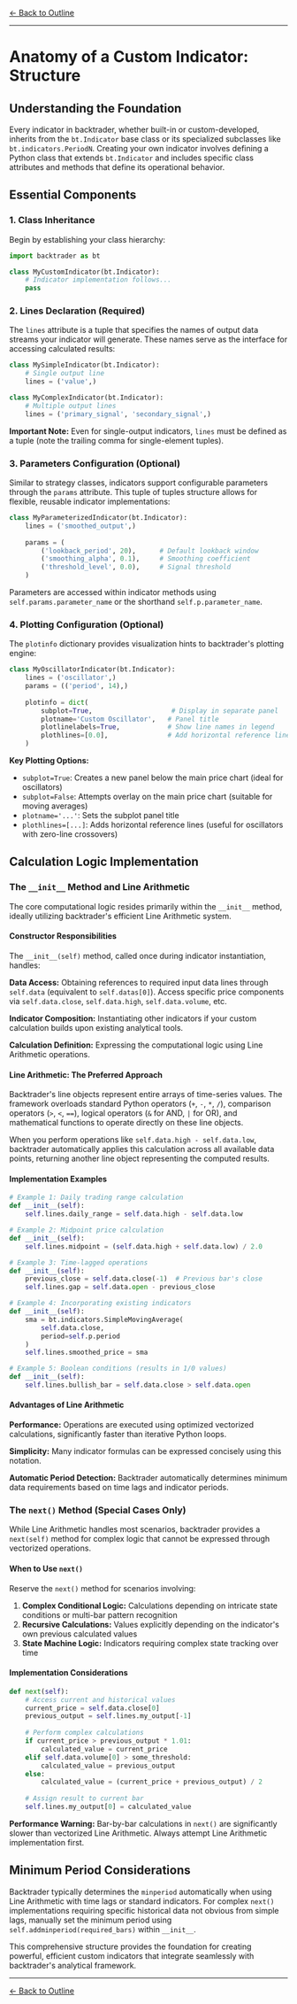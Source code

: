 [← Back to Outline](../outline.md)

---

# Anatomy of a Custom Indicator: Structure

## Understanding the Foundation

Every indicator in backtrader, whether built-in or custom-developed, inherits from the `bt.Indicator` base class or its specialized subclasses like `bt.indicators.PeriodN`. Creating your own indicator involves defining a Python class that extends `bt.Indicator` and includes specific class attributes and methods that define its operational behavior.

## Essential Components

### 1. Class Inheritance

Begin by establishing your class hierarchy:

```python
import backtrader as bt

class MyCustomIndicator(bt.Indicator):
    # Indicator implementation follows...
    pass
```

### 2. Lines Declaration (Required)

The `lines` attribute is a tuple that specifies the names of output data streams your indicator will generate. These names serve as the interface for accessing calculated results:

```python
class MySimpleIndicator(bt.Indicator):
    # Single output line
    lines = ('value',)

class MyComplexIndicator(bt.Indicator):
    # Multiple output lines
    lines = ('primary_signal', 'secondary_signal',)
```

**Important Note:** Even for single-output indicators, `lines` must be defined as a tuple (note the trailing comma for single-element tuples).

### 3. Parameters Configuration (Optional)

Similar to strategy classes, indicators support configurable parameters through the `params` attribute. This tuple of tuples structure allows for flexible, reusable indicator implementations:

```python
class MyParameterizedIndicator(bt.Indicator):
    lines = ('smoothed_output',)
    
    params = (
        ('lookback_period', 20),      # Default lookback window
        ('smoothing_alpha', 0.1),     # Smoothing coefficient
        ('threshold_level', 0.0),     # Signal threshold
    )
```

Parameters are accessed within indicator methods using `self.params.parameter_name` or the shorthand `self.p.parameter_name`.

### 4. Plotting Configuration (Optional)

The `plotinfo` dictionary provides visualization hints to backtrader's plotting engine:

```python
class MyOscillatorIndicator(bt.Indicator):
    lines = ('oscillator',)
    params = (('period', 14),)
    
    plotinfo = dict(
        subplot=True,                    # Display in separate panel
        plotname='Custom Oscillator',   # Panel title
        plotlinelabels=True,            # Show line names in legend
        plothlines=[0.0],               # Add horizontal reference lines
    )
```

**Key Plotting Options:**

- `subplot=True`: Creates a new panel below the main price chart (ideal for oscillators)
- `subplot=False`: Attempts overlay on the main price chart (suitable for moving averages)
- `plotname='...'`: Sets the subplot panel title
- `plothlines=[...]`: Adds horizontal reference lines (useful for oscillators with zero-line crossovers)

## Calculation Logic Implementation

### The `__init__` Method and Line Arithmetic

The core computational logic resides primarily within the `__init__` method, ideally utilizing backtrader's efficient Line Arithmetic system.

#### Constructor Responsibilities

The `__init__(self)` method, called once during indicator instantiation, handles:

**Data Access:** Obtaining references to required input data lines through `self.data` (equivalent to `self.datas[0]`). Access specific price components via `self.data.close`, `self.data.high`, `self.data.volume`, etc.

**Indicator Composition:** Instantiating other indicators if your custom calculation builds upon existing analytical tools.

**Calculation Definition:** Expressing the computational logic using Line Arithmetic operations.

#### Line Arithmetic: The Preferred Approach

Backtrader's line objects represent entire arrays of time-series values. The framework overloads standard Python operators (`+`, `-`, `*`, `/`), comparison operators (`>`, `<`, `==`), logical operators (`&` for AND, `|` for OR), and mathematical functions to operate directly on these line objects.

When you perform operations like `self.data.high - self.data.low`, backtrader automatically applies this calculation across all available data points, returning another line object representing the computed results.

#### Implementation Examples

```python
# Example 1: Daily trading range calculation
def __init__(self):
    self.lines.daily_range = self.data.high - self.data.low

# Example 2: Midpoint price calculation
def __init__(self):
    self.lines.midpoint = (self.data.high + self.data.low) / 2.0

# Example 3: Time-lagged operations
def __init__(self):
    previous_close = self.data.close(-1)  # Previous bar's close
    self.lines.gap = self.data.open - previous_close

# Example 4: Incorporating existing indicators
def __init__(self):
    sma = bt.indicators.SimpleMovingAverage(
        self.data.close, 
        period=self.p.period
    )
    self.lines.smoothed_price = sma

# Example 5: Boolean conditions (results in 1/0 values)
def __init__(self):
    self.lines.bullish_bar = self.data.close > self.data.open
```

#### Advantages of Line Arithmetic

**Performance:** Operations are executed using optimized vectorized calculations, significantly faster than iterative Python loops.

**Simplicity:** Many indicator formulas can be expressed concisely using this notation.

**Automatic Period Detection:** Backtrader automatically determines minimum data requirements based on time lags and indicator periods.

### The `next()` Method (Special Cases Only)

While Line Arithmetic handles most scenarios, backtrader provides a `next(self)` method for complex logic that cannot be expressed through vectorized operations.

#### When to Use `next()`

Reserve the `next()` method for scenarios involving:

1. **Complex Conditional Logic:** Calculations depending on intricate state conditions or multi-bar pattern recognition
2. **Recursive Calculations:** Values explicitly depending on the indicator's own previous calculated values
3. **State Machine Logic:** Indicators requiring complex state tracking over time

#### Implementation Considerations

```python
def next(self):
    # Access current and historical values
    current_price = self.data.close[0]
    previous_output = self.lines.my_output[-1]
    
    # Perform complex calculations
    if current_price > previous_output * 1.01:
        calculated_value = current_price
    elif self.data.volume[0] > some_threshold:
        calculated_value = previous_output
    else:
        calculated_value = (current_price + previous_output) / 2
    
    # Assign result to current bar
    self.lines.my_output[0] = calculated_value
```

**Performance Warning:** Bar-by-bar calculations in `next()` are significantly slower than vectorized Line Arithmetic. Always attempt Line Arithmetic implementation first.

## Minimum Period Considerations

Backtrader typically determines the `minperiod` automatically when using Line Arithmetic with time lags or standard indicators. For complex `next()` implementations requiring specific historical data not obvious from simple lags, manually set the minimum period using `self.addminperiod(required_bars)` within `__init__`.

This comprehensive structure provides the foundation for creating powerful, efficient custom indicators that integrate seamlessly with backtrader's analytical framework.


---

[← Back to Outline](../outline.md)
